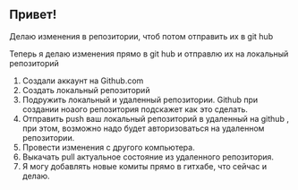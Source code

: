 ## Привет!

Делаю изменения в репозитории, чтоб потом отправить их в git hub

Теперь я делаю изменения прямо в git hub и отправлю их на локальный репозиторий

1. Создали аккаунт на Github.com
2. Создать локальный репозиторий
3. Подружить локальный и удаленный репозитории. Github при создании ноаого репозитория подскажет как это сделать.
4. Отправить push ваш локальный репозиторий в удаленный на github , при этом, возможно надо будет авторизоваться на удаленном репозитории.
5. Провести изменения с другого компьютера.
6. Выкачать pull актуальное состояние из удаленного репозитория.
7. Я могу добавлять новые комиты прямо в гитхабе, что сейчас и делаю.
